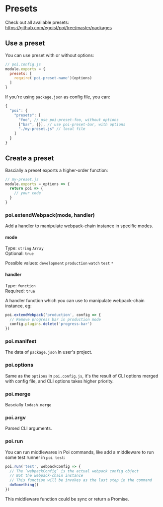 # Presets

Check out all available presets: https://github.com/egoist/poi/tree/master/packages

## Use a preset

You can use preset with or without options:

```js
// poi.config.js
module.exports = {
  presets: [
    require('poi-preset-name')(options)
  ]
}
```

If you're using `package.json` as config file, you can:

```js
{
  "poi": {
    "presets": [
      "foo", // use poi-preset-foo, without options
      ["bar", {}], // use poi-preset-bar, with options
      "./my-preset.js" // local file
    ]
  }
}
```

## Create a preset

Bascially a preset exports a higher-order function:

```js
// my-preset.js
module.exports = options => {
  return poi => {
    // your code
  }
}
```

### poi.extendWebpack(mode, handler)

Add a handler to manipulate webpack-chain instance in specific modes.

#### mode

Type: `string` `Array`<br>
Optional: `true`

Possible values: `development` `production` `watch` `test` `*`

#### handler

Type: `function`<br>
Required: `true`

A handler function which you can use to manipulate webpack-chain instance, eg:

```js
poi.extendWebpack('production', config => {
  // Remove progress bar in production mode
  config.plugins.delete('progress-bar')
})
```

### poi.manifest

The data of `package.json` in user's project.

### poi.options

Same as the `options` in `poi.config.js`, it's the result of CLI options merged with config file, and CLI options takes higher priority.

### poi.merge

Bascially `lodash.merge`

### poi.argv

Parsed CLI arguments.

### poi.run

You can run middlewares in Poi commands, like add a middleware to run some test runner in `poi test`:

```js
poi.run('test', webpackConfig => {
  // The `webpackConfig` is the actual webpack config object
  // Not the webpack-chain instance
  // This function will be invokes as the last step in the command
  doSomething()
})
```

This middleware function could be sync or return a Promise.

